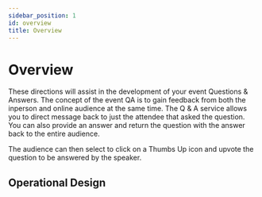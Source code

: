 ```yaml
---
sidebar_position: 1
id: overview
title: Overview
---
```


# Overview

These directions will assist in the development of your event Questions & Answers.  The concept of the event QA is to gain feedback from both the inperson and online audience at the same time. The Q & A service allows you to direct message back to just the attendee that asked the question. You can also provide an answer and return the question with the answer back to the entire audience.

The audience can then select to click on a Thumbs Up icon and upvote the question to be answered by the speaker.

## Operational Design


